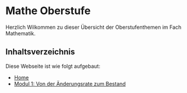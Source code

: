 # Mathe Oberstufe

Herzlich Wilkommen zu dieser Übersicht der Oberstufenthemen im Fach Mathematik.




## Inhaltsverzeichnis

Diese Webseite ist wie folgt aufgebaut:

- [Home](index.md)
- [Modul 1: Von der Änderungsrate zum Bestand](modul1/modul1_main.md)






